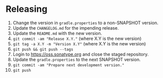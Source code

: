 Releasing
=========

 1. Change the version in `gradle.properties` to a non-SNAPSHOT version.
 2. Update the `CHANGELOG.md` for the impending release.
 3. Update the `README.md` with the new version.
 4. `git commit -am "Release X.Y."` (where X.Y is the new version)
 5. `git tag -a X.Y -m "Version X.Y"` (where X.Y is the new version)
 6. `git push && git push --tags`
 7. Login to https://oss.sonatype.org and close the staged repository.
 8. Update the `gradle.properties` to the next SNAPSHOT version.
 9. `git commit -am "Prepare next development version."`
 10. `git push`
